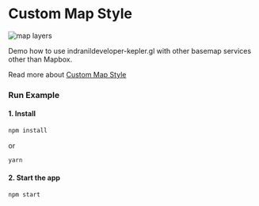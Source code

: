 # Custom Map Style 

![map layers](https://studio-public-data.foursquare.com/statics/keplergl/documentation/f-map-styles-8.jpg "custom map style")

Demo how to use indranildeveloper-kepler.gl with other basemap services other than Mapbox.

Read more about [Custom Map Style][custom-map-styles]


### Run Example
#### 1. Install

```sh
npm install
```

or

```sh
yarn
```

#### 2. Start the app

```sh
npm start
```


[custom-map-styles]: ./docs/api-reference/advanced-usages/custom-map-styles.md